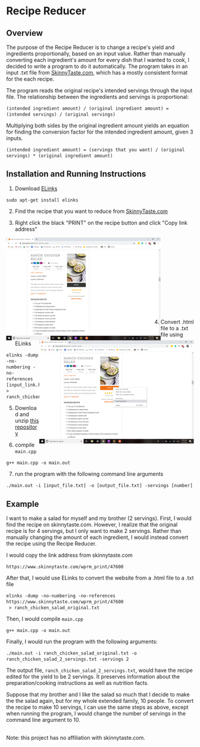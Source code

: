 # Recipe Reducer

## Overview
The purpose of the Recipe Reducer is to change a recipe's yield and ingredients proportionally, based on an input value. Rather than manually converting each ingredient's amount for every dish that I wanted to cook, I decided to write a program to do it automatically. The program takes in an input .txt file from [SkinnyTaste.com](https://www.skinnytaste.com/), which has a mostly consistent format for the each recipe.


The program reads the original recipe's intended servings through the input file. 
The relationship between the ingredients and servings is proportional:

```
(intended ingredient amount) / (original ingredient amount) = (intended servings) / (original servings)
```

Multiplying both sides by the original ingredient amount yields an equation for finding the conversion factor for the intended ingredient amount, given 3 inputs.

```
(intended ingredient amount) = (servings that you want) / (original servings) * (original ingredient amount)
```


## Installation and Running Instructions
1. Download [ELinks](http://elinks.or.cz/)
``` 
sudo apt-get install elinks
```

2. Find the recipe that you want to reduce from [SkinnyTaste.com](https://www.skinnytaste.com/)

3. Right click the black "PRINT" on the recipe button and click "Copy link address"
<img src="screenshots/print_button.png" width="415" align="left">
<p><img src="screenshots/right_click.png" width="415" align="right"><br><br><br><br><br><br><br><br><br><br><br><br></p>

4. Convert .html file to a .txt file using ELinks
``` 
elinks -dump -no-numbering -no-references [input_link.html] > ranch_chicken_salad_original.txt
```

5. Download and unzip [this repository](https://github.com/neha-deshpande001/recipe_reducer/archive/master.zip)

6. compile ```main.cpp```
```
g++ main.cpp -o main.out
```

7. run the program with the following command line arguments
```
./main.out -i [input_file.txt] -o [output_file.txt] -servings [number]
```

## Example
I want to make a salad for myself and my brother (2 servings). First, I would find the recipe on skinnytaste.com. However, I realize that the original recipe is for 4 servings, but I only want to make 2 servings. Rather than manually changing the amount of each ingredient, I would instead convert the recipe using the Recipe Reducer.

I would copy the link address from skinnytaste.com
``` 
https://www.skinnytaste.com/wprm_print/47600
```

After that, I would use ELinks to convert the website from a .html file to a .txt file
``` 
elinks -dump -no-numbering -no-references https://www.skinnytaste.com/wprm_print/47600
 > ranch_chicken_salad_original.txt
```

Then, I would compile ```main.cpp```
```
g++ main.cpp -o main.out
```

Finally, I would run the program with the following arguments:
```
./main.out -i ranch_chicken_salad_original.txt -o ranch_chicken_salad_2_servings.txt -servings 2
```

The output file, ```ranch_chicken_salad_2_servings.txt```, would have the recipe edited for the yield to be 2 servings. It preserves information about the preparation/cooking instructions as well as nutrition facts.


Suppose that my brother and I like the salad so much that I decide to make the the salad again, but for my whole extended family, 10 people. To convert the recipe to make 10 servings, I can use the same steps as above, except when running the program, I would change the number of servings in the command line argument to 10.

<br>
Note: this project has no affiliation with skinnytaste.com.
